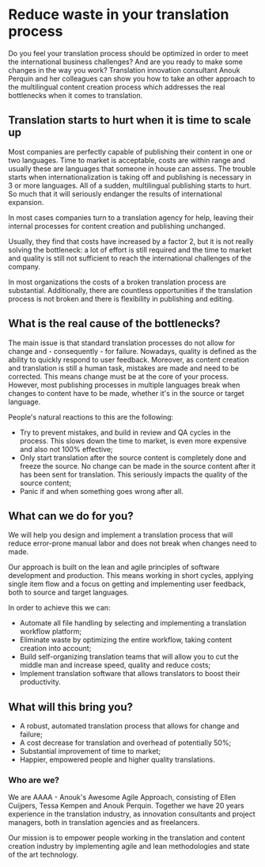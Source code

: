 
# Reduce waste in your translation process

Do you feel your translation process should be optimized in order to meet the international business challenges? And are you ready to make some changes in the way you work? Translation innovation consultant Anouk Perquin and her colleagues can show you how to take an other approach to the multilingual content creation process which addresses the real bottlenecks when it comes to translation.

## Translation starts to hurt when it is time to scale up

Most companies are perfectly capable of publishing their content in one or two languages. 
Time to market is acceptable, costs are within range and usually these are languages that someone in house can assess. 
The trouble starts when internationalization is taking off and publishing is necessary in 3 or more languages. 
All of a sudden, multilingual publishing starts to hurt. So much that it will seriously endanger the results of international expansion.

In most cases companies turn to a translation agency for help, leaving their internal processes for content creation and publishing unchanged. 

Usually, they find that costs have increased by a factor 2, but it is not really solving the bottleneck: a lot of effort is still required and the time to market and quality is still not sufficient to reach the international challenges of the company. 

In most organizations the costs of a broken translation process are substantial. Additionally, there are countless opportunities if the translation process is not broken and there is flexibility in publishing and editing.

## What is the real cause of the bottlenecks? 

The main issue is that standard translation processes do not allow for change and - consequently - for failure. 
Nowadays, quality is defined as the ability to quickly respond to user feedback. Moreover, as content creation and translation is still a human task, mistakes are made and need to be corrected. This means change must be at the core of your process.
However, most publishing processes in multiple languages break when changes to content have to be made, whether it's in the source or target language. 

People's natural reactions to this are the following:

* Try to prevent mistakes, and build in review and QA cycles in the process. This slows down the time to market, is even more expensive and also not 100% effective;
* Only start translation after the source content is completely done and freeze the source. No change can be made in the source content after it has been sent for translation. This seriously impacts the quality of the source content; 
* Panic if and when something goes wrong after all. 

## What can we do for you? 

We will help you design and implement a translation process that will reduce error-prone manual labor and does not break when changes need to made.

Our approach is built on the lean and agile principles of software development and production. This means working in short cycles, applying single item flow and a focus on getting and implementing user feedback, both to source and target languages.

In order to achieve this we can:
* Automate all file handling by selecting and implementing a translation workflow platform;
* Eliminate waste by optimizing the entire workflow, taking content creation into account; 
* Build self-organizing translation teams that will allow you to cut the middle man and increase speed, quality and reduce costs;
* Implement translation software that allows translators to boost their productivity.

## What will this bring you? 

* A robust, automated translation process that allows for change and failure;
* A cost decrease for translation and overhead of potentially 50%; 
* Substantial improvement of time to market;
* Happier, empowered people and higher quality translations.

### Who are we?

We are AAAA - Anouk's Awesome Agile Approach, consisting of Ellen Cuijpers, Tessa Kempen and Anouk Perquin. 
Together we have 20 years experience in the translation industry, as innovation consultants and project managers, both in translation agencies and as freelancers. 

Our mission is to empower people working in the translation and content creation industry by implementing agile and lean methodologies and state of the art technology. 


